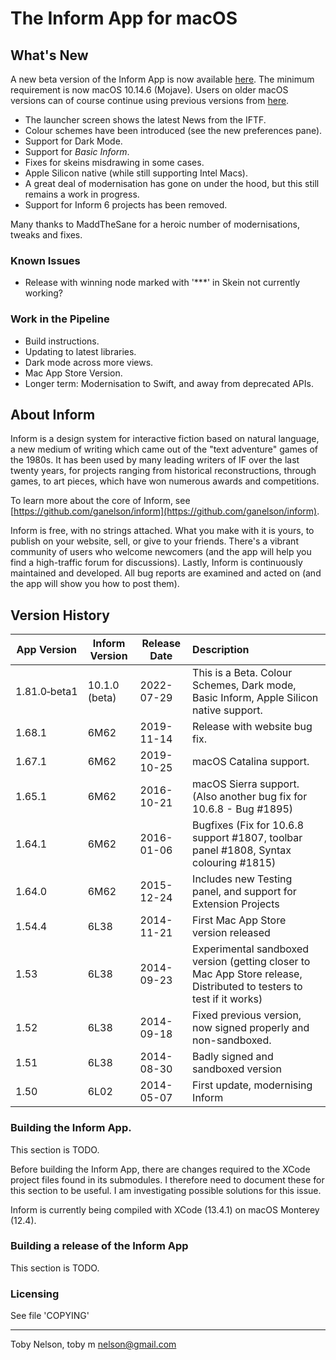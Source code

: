 # The Inform App for macOS

## What's New
A new beta version of the Inform App is now available [here](https://github.com/TobyLobster/Inform/releases). The minimum requirement is now macOS 10.14.6 (Mojave). Users on older macOS versions can of course continue using previous versions from [here](http://inform7.com/downloads/).

- The launcher screen shows the latest News from the IFTF.
- Colour schemes have been introduced (see the new preferences pane).
- Support for Dark Mode.
- Support for *Basic Inform*.
- Fixes for skeins misdrawing in some cases.
- Apple Silicon native (while still supporting Intel Macs).
- A great deal of modernisation has gone on under the hood, but this still remains a work in progress.
- Support for Inform 6 projects has been removed.

Many thanks to MaddTheSane for a heroic number of modernisations, tweaks and fixes.

### Known Issues
- Release with winning node marked with '***' in Skein not currently working?

### Work in the Pipeline
- Build instructions.
- Updating to latest libraries.
- Dark mode across more views.
- Mac App Store Version.
- Longer term: Modernisation to Swift, and away from deprecated APIs.

## About Inform
Inform is a design system for interactive fiction based on natural language, a new medium of writing which came out of the "text adventure" games of the 1980s. It has been used by many leading writers of IF over the last twenty years, for projects ranging from historical reconstructions, through games, to art pieces, which have won numerous awards and competitions.

To learn more about the core of Inform, see [https://github.com/ganelson/inform](https://github.com/ganelson/inform).

Inform is free, with no strings attached. What you make with it is yours, to publish on your website, sell, or give to your friends. There's a vibrant community of users who welcome newcomers (and the app will help you find a high-traffic forum for discussions). Lastly, Inform is continuously maintained and developed. All bug reports are examined and acted on (and the app will show you how to post them).

## Version History

App Version  | Inform Version | Release Date | Description
------------ | -------------- | ------------ | :---------------------------------------
1.81.0&#8209;beta1 | 10.1.0 (beta)  | 2022-07-29   | This is a Beta. Colour Schemes, Dark mode, Basic Inform, Apple Silicon native support.
1.68.1       | 6M62           | 2019-11-14   | Release with website bug fix.
1.67.1       | 6M62           | 2019-10-25   | macOS Catalina support.
1.65.1       | 6M62           | 2016-10-21   | macOS Sierra support. (Also another bug fix for 10.6.8 - Bug #1895)
1.64.1       | 6M62           | 2016-01-06   | Bugfixes (Fix for 10.6.8 support #1807, toolbar panel #1808, Syntax colouring #1815)
1.64.0       | 6M62           | 2015-12-24   | Includes new Testing panel, and support for Extension Projects
1.54.4       | 6L38           | 2014-11-21   | First Mac App Store version released
1.53         | 6L38           | 2014-09-23   | Experimental sandboxed version (getting closer to Mac App Store release, Distributed to testers to test if it works)
1.52         | 6L38           | 2014-09-18   | Fixed previous version, now signed properly and non-sandboxed.
1.51         | 6L38           | 2014-08-30   | Badly signed and sandboxed version
1.50         | 6L02           | 2014-05-07   | First update, modernising Inform

### Building the Inform App.
This section is TODO.

Before building the Inform App, there are changes required to the XCode project files found in its submodules. I therefore need to document these for this section to be useful. I am investigating possible solutions for this issue.

Inform is currently being compiled with XCode (13.4.1) on macOS Monterey (12.4).

### Building a release of the Inform App
This section is TODO.

### Licensing
See file 'COPYING'

------------------------------------------------
Toby Nelson, toby m nelson@gmail.com
